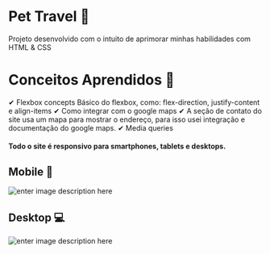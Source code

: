 # Pet Travel 🐶

Projeto desenvolvido com o intuito de aprimorar minhas habilidades com
HTML & CSS

# Conceitos Aprendidos 📝

 ✔ Flexbox concepts
  Básico do flexbox, como: flex-direction, justify-content e align-items
 ✔ Como integrar com o google maps
 ✔ A seção de contato do site usa um mapa para mostrar o endereço, para isso usei integração e documentação do google maps.
 ✔ Media queries

#### Todo o site é responsivo para smartphones, tablets e desktops.


## Mobile 📱

![enter image description here](https://github.com/jordanruan/PetTravel/blob/master/assets/mobile.gif?raw=true)

## Desktop 💻

![enter image description here](https://github.com/jordanruan/PetTravel/blob/master/assets/desktop.gif?raw=true)


